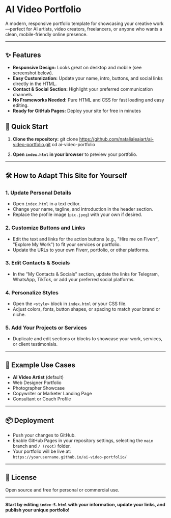# AI Video Portfolio

A modern, responsive portfolio template for showcasing your creative work—perfect for AI artists, video creators, freelancers, or anyone who wants a clean, mobile-friendly online presence.

---

## ✨ Features

- **Responsive Design:** Looks great on desktop and mobile (see screenshot below).
- **Easy Customization:** Update your name, intro, buttons, and social links directly in the HTML.
- **Contact & Social Section:** Highlight your preferred communication channels.
- **No Frameworks Needed:** Pure HTML and CSS for fast loading and easy editing.
- **Ready for GitHub Pages:** Deploy your site for free in minutes

## 🚀 Quick Start

1. **Clone the repository:**
git clone https://github.com/natalialeaiart/ai-video-portfolio.git
cd ai-video-portfolio


2. **Open `index.html` in your browser** to preview your portfolio.

---

## 🛠️ How to Adapt This Site for Yourself

### 1. Update Personal Details
- Open `index.html` in a text editor.
- Change your name, tagline, and introduction in the header section.
- Replace the profile image (`pic.jpeg`) with your own if desired.

### 2. Customize Buttons and Links
- Edit the text and links for the action buttons (e.g., "Hire me on Fiverr", "Explore My Work") to fit your services or portfolio.
- Update the URLs to your own Fiverr, portfolio, or other platforms.

### 3. Edit Contacts & Socials
- In the "My Contacts & Socials" section, update the links for Telegram, WhatsApp, TikTok, or add your preferred social platforms.

### 4. Personalize Styles
- Open the `<style>` block in `index.html` or your CSS file.
- Adjust colors, fonts, button shapes, or spacing to match your brand or niche.

### 5. Add Your Projects or Services
- Duplicate and edit sections or blocks to showcase your work, services, or client testimonials.

---

## 🌟 Example Use Cases

- **AI Video Artist** (default)
- Web Designer Portfolio
- Photographer Showcase
- Copywriter or Marketer Landing Page
- Consultant or Coach Profile

---

## 📦 Deployment

- Push your changes to GitHub.
- Enable GitHub Pages in your repository settings, selecting the `main` branch and `/ (root)` folder.
- Your portfolio will be live at:  
`https://yourusername.github.io/ai-video-portfolio/`

---

## 📄 License

Open source and free for personal or commercial use.

---

**Start by editing `index-5.html` with your information, update your links, and publish your unique portfolio!**

